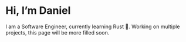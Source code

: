 # Hi, I’m Daniel

I am a Software Engineer, currently learning Rust 🦀.
Working on multiple projects, this page will be more filled soon.


<!---
lietzdaniel/lietzdaniel is a ✨ special ✨ repository because its `README.md` (this file) appears on your GitHub profile.
You can click the Preview link to take a look at your changes.
--->
